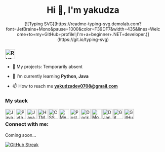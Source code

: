 <h1 align="center">Hi 👋, I'm yakudza</h1>
<div align="center">
[![Typing SVG](https://readme-typing-svg.demolab.com?font=JetBrains+Mono&pause=1000&color=F39DF7&width=435&lines=Welcome+to+my+GitHub+profile!;I'm+a+beginner+.NET+developer.)](https://git.io/typing-svg)

</div>

<h3>
<img align="center" alt="Russia" width="32px" src="https://www.svgrepo.com/download/508628/flag-ru.svg" /></h3>

- 🔭 My projects: Temporarily absent
- 🌱 I’m currently learning **Python, Java**

- 📫 How to reach me **yakudzadev0708@gmail.com**

### My stack

<img align="left" alt="Java" width="32px" src="https://www.svgrepo.com/download/452234/java.svg" />

<img align="left" alt="Python" width="32px" src="https://www.svgrepo.com/download/452091/python.svg" />

<img align="left" alt="JavaScript" width="32px" src="https://www.svgrepo.com/download/349419/javascript.svg" />

<img align="left" alt="HTML" width="32px" src="https://www.svgrepo.com/download/452228/html-5.svg" />

<img align="left" alt="CSS" width="32px" src="https://www.svgrepo.com/download/452185/css-3.svg" />

<img align="left" alt="MySQL" width="32px" src="https://www.svgrepo.com/download/303251/mysql-logo.svg" />

<img align="left" alt="PostgreSQL" width="32px" src="https://www.svgrepo.com/download/354200/postgresql.svg" />

<img align="left" alt="Docker" width="32px" src="https://www.svgrepo.com/download/452192/docker.svg" />

<img align="left" alt="MongoDB" width="32px" src="https://www.svgrepo.com/download/331488/mongodb.svg" />

<img align="left" alt="DJango" width="32px" src="https://www.svgrepo.com/download/373554/django.svg" />

<img align="left" alt="Git" width="32px" src="https://www.svgrepo.com/download/452210/git.svg" />

<img align="left" alt="GitHub" width="32px" src="https://www.svgrepo.com/download/475654/github-color.svg" />

<br />

### Connect with me:
Coming soon...


[![GitHub Streak](https://streak-stats.demolab.com/?user=DenverCoder1)](https://git.io/streak-stats)
